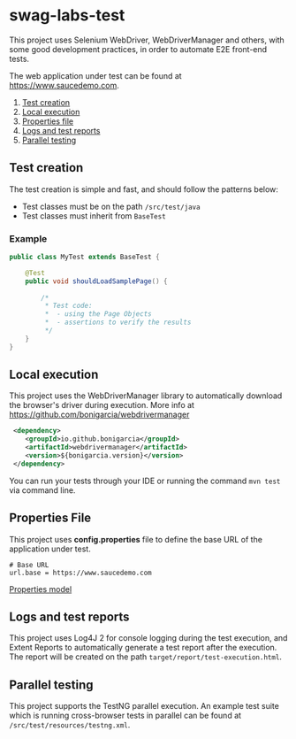 # swag-labs-test

This project uses Selenium WebDriver, WebDriverManager and others, with some good development practices, in order to automate E2E front-end tests.

The web application under test can be found at https://www.saucedemo.com.

1. [Test creation](#test-creation)
2. [Local execution](#local-execution)
3. [Properties file](#properties-file)
3. [Logs and test reports](#logs-and-test-reports)
4. [Parallel testing](#parallel-testing)

## Test creation

The test creation is simple and fast, and should follow the patterns below:
 * Test classes must be on the path `/src/test/java`
 * Test classes must inherit from `BaseTest`
 
### Example

```java
public class MyTest extends BaseTest {

    @Test
    public void shouldLoadSamplePage() {
        
        /*
         * Test code:
         *  - using the Page Objects
         *  - assertions to verify the results
         */
    }
}
```  

## Local execution

This project uses the WebDriverManager library to automatically download the browser's driver during execution.
More info at https://github.com/bonigarcia/webdrivermanager

```xml
 <dependency>
    <groupId>io.github.bonigarcia</groupId>
    <artifactId>webdrivermanager</artifactId>
    <version>${bonigarcia.version}</version>
 </dependency>
```

You can run your tests through your IDE or running the command  `mvn test` via command line.

## Properties File

This project uses **config.properties**  file to define the base URL of the application under test.

`````properties
# Base URL
url.base = https://www.saucedemo.com
`````

[Properties model](src/main/resources/config.properties)

## Logs and test reports

This project uses Log4J 2 for console logging during the test execution, and Extent Reports to automatically generate a test report after the execution. The report will be created on the path `target/report/test-execution.html`.


## Parallel testing

This project supports the TestNG parallel execution. An example test suite which is running cross-browser tests in parallel can be found at `/src/test/resources/testng.xml`.